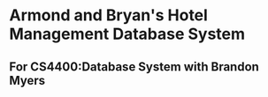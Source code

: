 # Armond and Bryan's Hotel Management Database System

## For CS4400:Database System with Brandon Myers

